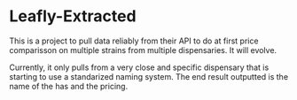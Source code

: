 # Leafly-Extracted
This is a project to pull data reliably from their API to do at first price comparisson on multiple strains from multiple dispensaries. It will evolve.

Currently, it only pulls from a very close and specific dispensary that is starting to use a standarized naming system. The end result outputted is the name of the has and the pricing.
